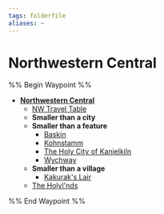 ```yaml
---
tags: folderfile
aliases: ~
---
```


# Northwestern Central

%% Begin Waypoint %%

* **[Northwestern Central](Northwestern%20Central.md)**
  * [NW Travel Table](NW%20Travel%20Table.md)
  * **Smaller than a city**
  * **Smaller than a feature**
    * [Baskin](Smaller%20than%20a%20feature\Baskin.md)
    * [Kohnstamm](Smaller%20than%20a%20feature\Kohnstamm.md)
    * [The Holy City of Kanielkiln](Smaller%20than%20a%20feature\The%20Holy%20City%20of%20Kanielkiln.md)
    * [Wychway](Smaller%20than%20a%20feature\Wychway.md)
  * **Smaller than a village**
    * [Kakurak's Lair](Smaller%20than%20a%20village\Kakurak's%20Lair.md)
  * [The Holyl'nds](The%20Holyl'nds.md)

%% End Waypoint %%
